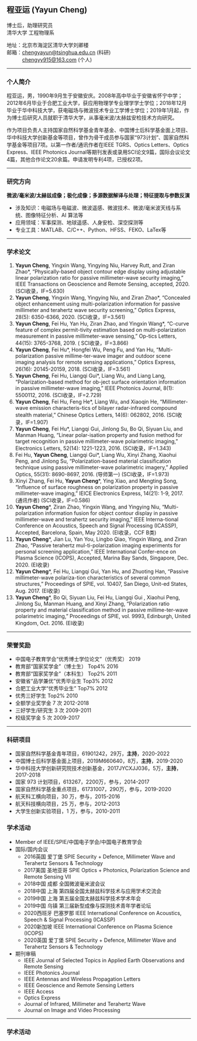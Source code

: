 ## 程亚运 (Yayun Cheng)
博士后，助理研究员  
清华大学 工程物理系  

地址：北京市海淀区清华大学刘卿楼  
邮箱：chengyayun@tsinghua.edu.cn (科研)    
&emsp;&emsp;&nbsp;&nbsp;&nbsp;&thinsp;chengyy915@163.com (个人)  

---

### 个人简介
程亚运，男，1990年9月生于安徽安庆。2008年高中毕业于安徽省怀宁中学；2012年6月毕业于合肥工业大学，获应用物理学专业理学学士学位；2018年12月毕业于华中科技大学，获电磁场与微波技术专业工学博士学位；2019年1月起，作为博士后研究人员就职于清华大学，从事毫米波/太赫兹安检技术方向研究。

作为项目负责人主持国家自然科学基金青年基金、中国博士后科学基金面上项目、华中科技大学创新基金等项目，曾作为骨干成员参与国家“973计划”、国家自然科学基金等项目7项。以第一作者/通讯作者在IEEE TGRS、Optics Letters、Optics Express、IEEE Photonics Journal等期刊发表或录用SCI论文9篇，国际会议论文4篇，其他合作论文20余篇。申请发明专利4项，已授权2项。

---

### 研究方向
**微波/毫米波/太赫兹成像；极化成像；多源数据解译与处理；特征提取与参数反演**  
- 涉及知识：电磁场与电磁波、微波遥感、微波技术、微波/毫米波天线与系统、图像特征分析、AI 算法等  
- 应用领域：军事探测、地球遥感、人身安检、深空探测等   
- 专业工具：MATLAB、C/C++、Python、HFSS、FEKO、LaTex等  

<!--### 工作经历
2019.01 – 2021.01 清华大学 博士后 合作导师：赵自然研究员-->

<!-- ### 教育背景
2014.09 – 2018.12  华中科技大学 博士 电磁场与微波技术  
2012.09 – 2014.08  华中科技大学 硕士 电磁场与微波技术  
2008.09 – 2012.06  合肥工业大学 本科 应用物理学 -->

---
### 学术论文
1.	**Yayun Cheng**, Yingxin Wang, Yingying Niu, Harvey Rutt, and Ziran Zhao*, “Physically-based object contour edge display using adjustable linear polarization ratio for passive millimeter-wave security imaging,” IEEE Transactions on Geoscience and Remote Sensing, accepted, 2020. (SCI收录，IF=5.630)
2.	**Yayun Cheng**, Yingxin Wang, Yingying Niu, and Ziran Zhao*, “Concealed object enhancement using multi-polarization information for passive millimeter and terahertz wave security screening,” Optics Express, 28(5): 6350-6366, 2020. (SCI收录，IF=3.561)
3.	**Yayun Cheng**, Fei Hu, Yan Hu, Ziran Zhao, and Yingxin Wang*, “C-curve feature of complex permit-tivity estimation based on multi-polarization measurement in passive millimeter-wave sensing,” Op-tics Letters, 44(15): 3765-3768, 2019. ( SCI收录，IF=3.866)
4.	**Yayun Cheng**, Fei Hu*, Hongfei Wu, Peng Fu, and Yan Hu, “Multi-polarization passive millime-ter-wave imager and outdoor scene imaging analysis for remote sensing applications,” Optics Express, 26(16): 20145-20159, 2018. (SCI收录，IF=3.561)
5.	**Yayun Cheng**, Fei Hu, Liangqi Gui*, Liang Wu, and Liang Lang, “Polarization-based method for ob-ject surface orientation information in passive millimeter-wave imaging,” IEEE Photonics Journal, 8(1): 5500112, 2016. (SCI收录，IF=2.729)
6.	**Yayun Cheng**, Fei Hu, Feng He*, Liang Wu, and Xiaoqin He, “Millimeter-wave emission characteris-tics of bilayer radar-infrared compound stealth material,” Chinese Optics Letters, 14(6): 062802, 2016. (SCI收录，IF=1.907)
7.	**Yayun Cheng**, Fei Hu*, Liangqi Gui, Jinlong Su, Bo Qi, Siyuan Liu, and Manman Huang, “Linear polar-isation property and fusion method for target recognition in passive millimeter-wave polarimetric imaging,” Electronics Letters, 52(14): 1221-1223, 2016. (SCI收录，IF=1.343)
8.	Fei Hu, **Yayun Cheng**, Liangqi Gui*, Liang Wu, Xinyi Zhang, Xiaohui Peng, and Jinlong Su, “Polarization-based material classification technique using passive millimeter-wave polarimetric imagery,” Applied Optics, 55(31): 8690-8697, 2016. (导师第一) (SCI收录，IF=1.973)
9.	Xinyi Zhang, Fei Hu, **Yayun Cheng***, Ying Xiao, and Mengting Song, “Influence of surface roughness on polarization property in passive millimeter-wave imaging,” IEICE Electronics Express, 14(21): 1-9, 2017. (通讯作者) (SCI收录，IF=0.586)
10.	**Yayun Cheng***, Ziran Zhao, Yingxin Wang, and Yingying Niu, “Multi-polarization information fusion for object contour display in passive millimeter-wave and terahertz security imaging,” IEEE Interna-tional Conference on Acoustics, Speech and Signal Processing (ICASSP), Accepted, Barcelona, Spain, May 2020. (EI收录，CCF B类)
11.	**Yayun Cheng***, Jian Lu, Yan You, Lingbo Qiao, Yingxin Wang, and Ziran Zhao, “Passive terahertz mul-ti-polarization imaging experiments for personal screening application,” IEEE International Confer-ence on Plasma Science (ICOPS), Accepted, Marina Bay Sands, Singapore, Dec. 2020. (EI收录)
12.	**Yayun Cheng***, Fei Hu, Liangqi Gui, Yan Hu, and Zhuoting Han, “Passive millimeter-wave polariza-tion characteristics of several common structures,” Proceedings of SPIE, vol. 10407, San Diego, Unit-ed States, Aug. 2017. (EI收录)
13.	**Yayun Cheng***, Bo Qi, Siyuan Liu, Fei Hu, Liangqi Gui , Xiaohui Peng, Jinlong Su, Manman Huang, and Xinyi Zhang, “Polarization ratio property and material classification method in passive millime-ter-wave polarimetric imaging,” Proceedings of SPIE, vol. 9993, Edinburgh, United Kingdom, Oct. 2016. (EI收录)

---

### 荣誉奖励
- 中国电子教育学会“优秀博士学位论文”（优秀奖） 2019
- 教育部“国家奖学金”（博士生） Top4% 2016
- 教育部“国家奖学金”（本科生） Top2% 2011
- 安徽省“品学兼优”优秀毕业生   Top3% 2012
- 合肥工业大学“优秀毕业生”     Top7% 2012
- 优秀三好学生 Top2% 2010
- 全额学业奖学金 7 次 2012-2018
- 三好学生/研究生 3 次 2009-2011
- 校级奖学金 5 次 2009-2017

---

### 科研项目
- 国家自然科学基金青年项目，61901242，29万，**主持**，2020-2022
- 中国博士后科学基金面上项目，2019M660640，8万，**主持**，2019-2020
- 华中科技大学创新研究院技术创新基金，2017JYCXJJ036，5万，**主持**，2017-2018
- 国家 973 计划项目，613267，2200万，参与，2014-2017
- 国家自然科学基金重点项目，61731007，290万，参与，2019-2020
- 航天科工横向项目，30 万，参与，2015-2016
- 航天科技横向项目，25 万，参与，2012-2013
- 大学生创新实验项目，1 万，参与，2010-2011


### 学术活动
- Member of IEEE/SPIE/中国电子学会/中国电子教育学会  
- 国际/国内会议  
  - 2016英国 爱丁堡 SPIE Security + Defence, Millimeter Wave and Terahertz Sensors & Technology
  - 2017美国 圣地亚哥 SPIE Optics + Photonics, Polarization Science and Remote Sensing VII
  - 2018中国 成都 全国微波毫米波会议
  - 2018中国 上海 第四届全国太赫兹科学技术与应用学术交流会
  - 2019中国 上海 第五届全国太赫兹科学技术学术年会
  - 2019中国 乌镇 第三届新型成像与探测技术青年学者论坛
  - 2020西班牙 巴塞罗那 IEEE International Conference on Acoustics, Speech & Signal Processing (ICASSP)
  - 2020新加坡 IEEE International Conference on Plasma Science (ICOPS)
  - 2020英国 爱丁堡 SPIE Security + Defence, Millimeter Wave and Terahertz Sensors & Technology
- 期刊审稿
  - IEEE Journal of Selected Topics in Applied Earth Observations and Remote Sensing
  - lEEE Photonics Journal
  - IEEE Antennas and Wireless Propagation Letters
  - IEEE Geoscience and Remote Sensing Letters
  - IEEE Access
  - Optics Express
  - Journal of Infrared, Millimeter and Terahertz Wave
  - Journal on Image and Video Processing
  
---

### 学术活动



<!--
## Welcome to GitHub Pages
You can use the [editor on GitHub](https://github.com/ArinCheng/YayunCheng.github.io/edit/master/README.md) to maintain and preview the content for your website in Markdown files.
Whenever you commit to this repository, GitHub Pages will run [Jekyll](https://jekyllrb.com/) to rebuild the pages in your site, from the content in your Markdown files.
### Markdown
Markdown is a lightweight and easy-to-use syntax for styling your writing. It includes conventions for
```markdown
Syntax highlighted code block
# Header 1
## Header 2
### Header 3
- Bulleted
- List
1. Numbered
2. List
**Bold** and _Italic_ and `Code` text
[Link](url) and ![Image](src)
```
For more details see [GitHub Flavored Markdown](https://guides.github.com/features/mastering-markdown/).
### Jekyll Themes
Your Pages site will use the layout and styles from the Jekyll theme you have selected in your [repository settings](https://github.com/ArinCheng/YayunCheng.github.io/settings). The name of this theme is saved in the Jekyll `_config.yml` configuration file.
### Support or Contact
Having trouble with Pages? Check out our [documentation](https://help.github.com/categories/github-pages-basics/) or [contact support](https://github.com/contact) and we’ll help you sort it out.
